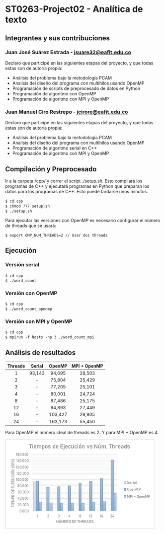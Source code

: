 # ST0263-Project02 - Analítica de texto
## Integrantes y sus contribuciones

### Juan José Suárez Estrada - jsuare32@eafit.edu.co
Declaro que participé en las siguientes etapas del proyecto, y que todas estas son de autoría propia:
* Análisis del problema bajo la metodología PCAM
* Analisis del diseño del programa con multihilos usando OpenMP
* Programación de scripts de preprocesado de datos en Python
* Programación de algoritmo con OpenMP
* Programación de algoritmo con MPI y OpenMP

### Juan Manuel Ciro Restrepo - jcirore@eafit.edu.co
Declaro que participé en las siguientes etapas del proyecto, y que todas estas son de autoría propia:
* Análisis del problema bajo la metodología PCAM
* Analisis del diseño del programa con multihilos usando OpenMP
* Programación de algoritmo serial en C++
* Programación de algoritmo con MPI y OpenMP

## Compilación y Preprocesado
Ir a la carpeta /cpp/ y correr el script ./setup.sh. Esto compilará los programas de C++ y ejecutará programas en Python que preparan los datos para los programas de C++. Esto puede tardarse unos minutos.

    $ cd cpp
    $ chmod 777 setup.sh
    $ ./setup.sh

Para ejecutar las versiones con OpenMP es necesario configurar el número de threads que se usará:

    $ export OMP_NUM_THREADS=2 // Usar dos threads

## Ejecución
### Versión serial
    $ cd cpp
    $ ./word_count

### Versión con OpenMP
    $ cd cpp
    $ ./word_count_openmp

### Versión con MPI y OpenMP
    $ cd cpp
    $ mpirun -f hosts -np 3 ./word_count_mpi

 ## Análisis de resultados

| Threads | Serial |  OpenMP | MPI + OpenMP |
|:-------:|:------:|:-------:|:------------:|
|    1    | 93,143 |  94,695 |    28,503    |
|    2    |    -   |  75,804 |    25,429    |
|    3    |    -   |  77,205 |    25,101    |
|    4    |    -   |  80,001 |    24,724    |
|    8    |    -   |  87,486 |    25,175    |
|    12   |    -   |  94,893 |    27,449    |
|    16   |    -   | 103,427 |    29,905    |
|    24   |    -   | 163,173 |    55,450    |

Para OpenMP el número ideal de threads es 2. Y para MPI + OpenMP es 4.

![Gráfica de Resultados](/images/times_chart.jpg?raw=true "Gráfica de Resultados")
